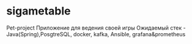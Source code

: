 # sigametable
Pet-project
Приложение для ведения своей игры
Ожидаемый стек - Java(Spring),PosgtreSQL, docker, kafka, Ansible, grafana&prometheus
